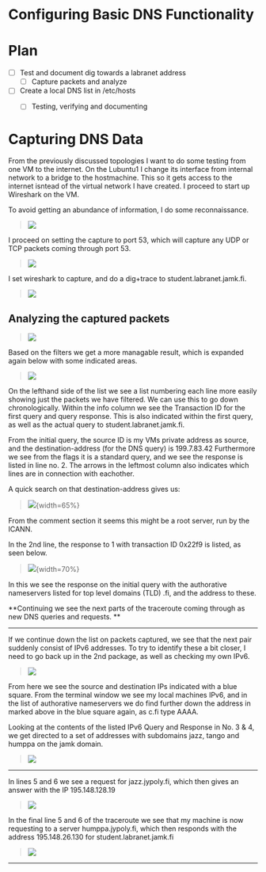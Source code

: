 # Configuring Basic DNS Functionality

# Plan 

- [ ] Test and document dig towards a labranet address
	- [ ] Capture packets and analyze

- [ ] Create a local DNS list in /etc/hosts
	- [ ] Testing, verifying and documenting



# Capturing DNS Data 

From the previously discussed topologies I want to do some testing from one VM to the internet. On the Lubuntu1 I change its interface from internal network to a bridge to the hostmachine.
This so it gets access to the internet isntead of the virtual network I have created. I proceed to start up Wireshark on the VM.

To avoid getting an abundance of information, I do some reconnaissance.

>![](/documentation/E15/Netstatports.png)

I proceed on setting the capture to port 53, which will capture any UDP or TCP packets coming through port 53.

>![](/documentation/E15/capture1.png)

I set wireshark to capture, and do a dig+trace to student.labranet.jamk.fi.

>![](/documentation/E15/digtracejamk.png)

## Analyzing the captured packets

>![](/documentation/E15/capture1_resultlist.png)

Based on the filters we get a more managable result, which is expanded again below with some indicated areas. 

>![](/documentation/E15/capture_resultmarked.png)

On the lefthand side of the list we see a list numbering each line more easily showing just the packets we have filtered. We can use this to go down chronologically. 
Within the info column we see the Transaction ID for the first query and query response. This is also indicated within the first query, as well as the actual query to student.labranet.jamk.fi.

From the initial query, the source ID is my VMs private address as source, and the destination-address (for the DNS query) is 199.7.83.42
Furthermore we see from the flags it is a standard query, and we see the response is listed in line no. 2. The arrows in the leftmost column also indicates which lines are in connection with eachother. 

A quick search on that destination-address gives us:

>![](/documentation/E15/arinlookup.png){width=65%}

From the comment section it seems this might be a root server, run by the ICANN.

In the 2nd line, the response to 1 with transaction ID 0x22f9 is listed, as seen below.

>![](/documentation/E15/captureresponse1.png){width=70%}

In this we see the response on the initial query with the authorative nameservers listed for top level domains (TLD) .fi, and the address to these.

**Continuing we see the next parts of the traceroute coming through as new DNS queries and requests. **

---

If we continue down the list on packets captured, we see that the next pair suddenly consist of IPv6 addresses. To try to identify these a bit closer, I need to go back up in the 2nd package, as well as checking my own IPv6.

>![](/documentation/E15/FindingIpv6.png)

From here we see the source and destination IPs indicated with a blue square. From the terminal window we see my local machines IPv6, and in the list of authorative nameservers we do find further down the address in marked above in the blue square again, as c.fi type AAAA. 

Looking at the contents of the listed IPv6 Query and Response in No. 3 & 4, we get directed to a set of addresses with subdomains jazz, tango and humppa on the jamk domain. 

>![](/documentation/E15/line4.png)

---

In lines 5 and 6 we see a request for jazz.jypoly.fi, which then gives an answer with the IP 195.148.128.19

>![](/documentation/E15/answerjazz.png)

In the final line 5 and 6 of the traceroute we see that my machine is now requesting to a server humppa.jypoly.fi, which then responds with the address 195.148.26.130 for student.labranet.jamk.fi

>![](/documentation/E15/line56.png)

---

